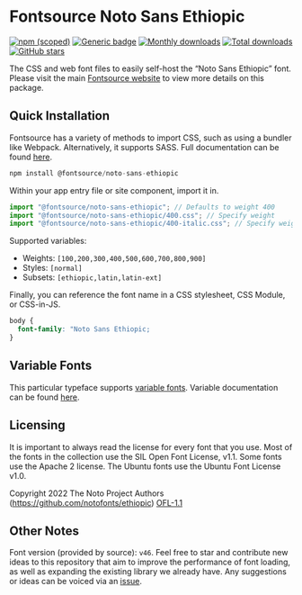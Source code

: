 # Fontsource Noto Sans Ethiopic

[![npm (scoped)](https://img.shields.io/npm/v/@fontsource/noto-sans-ethiopic?color=brightgreen)](https://www.npmjs.com/package/@fontsource/noto-sans-ethiopic) [![Generic badge](https://img.shields.io/badge/fontsource-passing-brightgreen)](https://github.com/fontsource/fontsource) [![Monthly downloads](https://badgen.net/npm/dm/@fontsource/noto-sans-ethiopic)](https://github.com/fontsource/fontsource) [![Total downloads](https://badgen.net/npm/dt/@fontsource/noto-sans-ethiopic)](https://github.com/fontsource/fontsource) [![GitHub stars](https://img.shields.io/github/stars/fontsource/fontsource.svg?style=social&label=Star)](https://github.com/fontsource/fontsource/stargazers)

The CSS and web font files to easily self-host the “Noto Sans Ethiopic” font. Please visit the main [Fontsource website](https://fontsource.org/fonts/noto-sans-ethiopic) to view more details on this package.

## Quick Installation

Fontsource has a variety of methods to import CSS, such as using a bundler like Webpack. Alternatively, it supports SASS. Full documentation can be found [here](https://fontsource.org/docs/getting-started/introduction).

```javascript
npm install @fontsource/noto-sans-ethiopic
```

Within your app entry file or site component, import it in.

```javascript
import "@fontsource/noto-sans-ethiopic"; // Defaults to weight 400
import "@fontsource/noto-sans-ethiopic/400.css"; // Specify weight
import "@fontsource/noto-sans-ethiopic/400-italic.css"; // Specify weight and style

```

Supported variables:
- Weights: `[100,200,300,400,500,600,700,800,900]`
- Styles: `[normal]`
- Subsets: `[ethiopic,latin,latin-ext]`

Finally, you can reference the font name in a CSS stylesheet, CSS Module, or CSS-in-JS.

```css
body {
  font-family: "Noto Sans Ethiopic;
}
```

## Variable Fonts

This particular typeface supports [variable fonts](https://developer.mozilla.org/en-US/docs/Web/CSS/CSS_Fonts/Variable_Fonts_Guide).
Variable documentation can be found [here](https://fontsource.org/docs/getting-started/variable).

## Licensing
It is important to always read the license for every font that you use.
Most of the fonts in the collection use the SIL Open Font License, v1.1. Some fonts use the Apache 2 license. The Ubuntu fonts use the Ubuntu Font License v1.0.

Copyright 2022 The Noto Project Authors (https://github.com/notofonts/ethiopic)
[OFL-1.1](http://scripts.sil.org/OFL)

## Other Notes
Font version (provided by source): `v46`.
Feel free to star and contribute new ideas to this repository that aim to improve the performance of font loading, as well as expanding the existing library we already have. Any suggestions or ideas can be voiced via an [issue](https://github.com/fontsource/fontsource/issues).